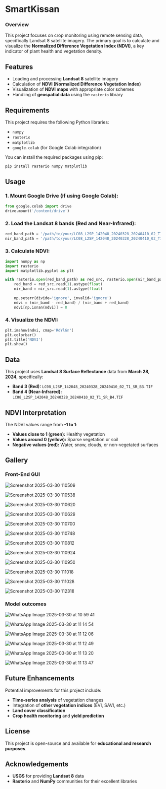 # SmartKissan

### Overview
This project focuses on crop monitoring using remote sensing data, specifically Landsat 8 satellite imagery. The primary goal is to calculate and visualize the **Normalized Difference Vegetation Index (NDVI)**, a key indicator of plant health and vegetation density.

## Features
- Loading and processing **Landsat 8** satellite imagery
- Calculation of **NDVI (Normalized Difference Vegetation Index)**
- Visualization of **NDVI maps** with appropriate color schemes
- Handling of **geospatial data** using the `rasterio` library

## Requirements
This project requires the following Python libraries:

- `numpy`
- `rasterio`
- `matplotlib`
- `google.colab` (for Google Colab integration)

You can install the required packages using pip:

```sh
pip install rasterio numpy matplotlib
```

## Usage
### 1. Mount Google Drive (if using Google Colab):
```python
from google.colab import drive
drive.mount('/content/drive')
```

### 2. Load the Landsat 8 bands (Red and Near-Infrared):
```python
red_band_path = '/path/to/your/LC08_L2SP_142048_20240328_20240410_02_T1_SR_B3.TIF'
nir_band_path = '/path/to/your/LC08_L2SP_142048_20240328_20240410_02_T1_SR_B4.TIF'
```

### 3. Calculate NDVI:
```python
import numpy as np
import rasterio
import matplotlib.pyplot as plt

with rasterio.open(red_band_path) as red_src, rasterio.open(nir_band_path) as nir_src:
    red_band = red_src.read(1).astype(float)
    nir_band = nir_src.read(1).astype(float)
    
    np.seterr(divide='ignore', invalid='ignore')
    ndvi = (nir_band - red_band) / (nir_band + red_band)
    ndvi[np.isnan(ndvi)] = 0
```

### 4. Visualize the NDVI:
```python
plt.imshow(ndvi, cmap='RdYlGn')
plt.colorbar()
plt.title('NDVI')
plt.show()
```

## Data
This project uses **Landsat 8 Surface Reflectance** data from **March 28, 2024**, specifically:
- **Band 3 (Red):** `LC08_L2SP_142048_20240328_20240410_02_T1_SR_B3.TIF`
- **Band 4 (Near-Infrared):** `LC08_L2SP_142048_20240328_20240410_02_T1_SR_B4.TIF`

## NDVI Interpretation
The NDVI values range from **-1 to 1**:
- **Values close to 1 (green):** Healthy vegetation
- **Values around 0 (yellow):** Sparse vegetation or soil
- **Negative values (red):** Water, snow, clouds, or non-vegetated surfaces

## Gallery

### Front-End GUI

![Screenshot 2025-03-30 110509](https://github.com/user-attachments/assets/7a09ea54-3228-41bf-b8ab-b2649a3304b3)

![Screenshot 2025-03-30 110538](https://github.com/user-attachments/assets/126932cd-8f89-4791-a17f-dae7887ffb56)

![Screenshot 2025-03-30 110620](https://github.com/user-attachments/assets/085a5474-3228-4a11-8d96-02381e6b818a)

![Screenshot 2025-03-30 110629](https://github.com/user-attachments/assets/6c686a6b-699b-4b27-b55e-c12144104326)

![Screenshot 2025-03-30 110700](https://github.com/user-attachments/assets/80f1d5df-e252-4f1c-9c7f-33235275b834)

![Screenshot 2025-03-30 110748](https://github.com/user-attachments/assets/4335dfb7-5c14-48dd-84c8-57e8918429b6)

![Screenshot 2025-03-30 110812](https://github.com/user-attachments/assets/0863d624-5480-4b25-a82e-0c4ab7bd02f2)

![Screenshot 2025-03-30 110924](https://github.com/user-attachments/assets/a02e4c85-1dd6-47af-990e-05ae3502643d)

![Screenshot 2025-03-30 110950](https://github.com/user-attachments/assets/98c03ec7-ec21-4ce9-9216-c55b65a89859)

![Screenshot 2025-03-30 111018](https://github.com/user-attachments/assets/e1e06006-b762-44d2-9785-2e2a8911d876)

![Screenshot 2025-03-30 111028](https://github.com/user-attachments/assets/db0e57ec-2733-429b-bb44-19e9ad6cc7ab)

![Screenshot 2025-03-30 112318](https://github.com/user-attachments/assets/78ddf44d-e315-4349-a38e-a03c1dd610e9)

### Model outcomes

![WhatsApp Image 2025-03-30 at 10 59 41](https://github.com/user-attachments/assets/bc94efe7-e269-4e57-9b81-8b989cf3ccb5)

![WhatsApp Image 2025-03-30 at 11 14 54](https://github.com/user-attachments/assets/e52409c4-6a1b-4627-a9e5-84f9911bb345)

![WhatsApp Image 2025-03-30 at 11 12 06](https://github.com/user-attachments/assets/9488ee1d-c358-4b26-9a08-f4721ffb12c7)

![WhatsApp Image 2025-03-30 at 11 12 49](https://github.com/user-attachments/assets/eacceda1-4c83-4666-acdf-52aeea936924)

![WhatsApp Image 2025-03-30 at 11 13 20](https://github.com/user-attachments/assets/f468cb14-6603-463d-9d77-23d5779ba5d7)

![WhatsApp Image 2025-03-30 at 11 13 47](https://github.com/user-attachments/assets/4cd85009-272a-4620-8248-cc5ffa6d78fe)

## Future Enhancements
Potential improvements for this project include:
- **Time-series analysis** of vegetation changes
- Integration of **other vegetation indices** (EVI, SAVI, etc.)
- **Land cover classification**
- **Crop health monitoring** and **yield prediction**

## License
This project is open-source and available for **educational and research purposes**.

## Acknowledgements
- **USGS** for providing **Landsat 8** data
- **Rasterio** and **NumPy** communities for their excellent libraries
